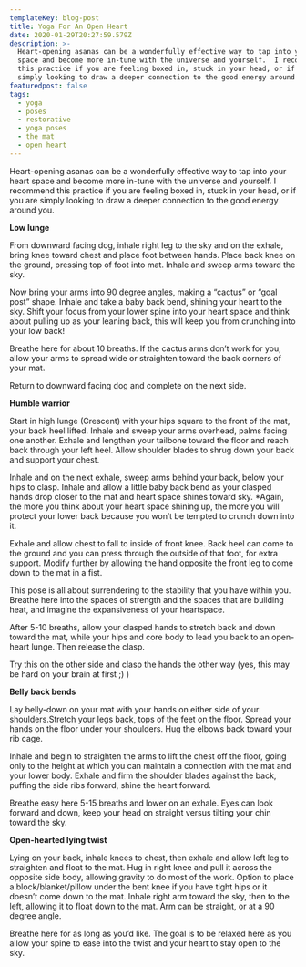```yaml
---
templateKey: blog-post
title: Yoga For An Open Heart
date: 2020-01-29T20:27:59.579Z
description: >-
  Heart-opening asanas can be a wonderfully effective way to tap into your heart
  space and become more in-tune with the universe and yourself.  I recommend
  this practice if you are feeling boxed in, stuck in your head, or if you are
  simply looking to draw a deeper connection to the good energy around you.
featuredpost: false
tags:
  - yoga
  - poses
  - restorative
  - yoga poses
  - the mat
  - open heart
---
```

Heart-opening asanas can be a wonderfully effective way to tap into your heart space and become more in-tune with the universe and yourself. I recommend this practice if you are feeling boxed in, stuck in your head, or if you are simply looking to draw a deeper connection to the good energy around you.



**Low lunge**

From downward facing dog, inhale right leg to the sky and on the exhale, bring knee toward chest and place foot between hands. Place back knee on the ground, pressing top of foot into mat. Inhale and sweep arms toward the sky.



Now bring your arms into 90 degree angles, making a “cactus” or “goal post” shape. Inhale and take a baby back bend, shining your heart to the sky. Shift your focus from your lower spine into your heart space and think about pulling up as your leaning back, this will keep you from crunching into your low back!



Breathe here for about 10 breaths. If the cactus arms don’t work for you, allow your arms to spread wide or straighten toward the back corners of your mat.



Return to downward facing dog and complete on the next side.



**Humble warrior**

Start in high lunge (Crescent) with your hips square to the front of the mat, your back heel lifted. Inhale and sweep your arms overhead, palms facing one another. Exhale and lengthen your tailbone toward the floor and reach back through your left heel. Allow shoulder blades to shrug down your back and support your chest.

Inhale and on the next exhale, sweep arms behind your back, below your hips to clasp. Inhale and allow a little baby back bend as your clasped hands drop closer to the mat and heart space shines toward sky. *Again, the more you think about your heart space shining up, the more you will protect your lower back because you won’t be tempted to crunch down into it.



Exhale and allow chest to fall to inside of front knee. Back heel can come to the ground and you can press through the outside of that foot, for extra support. Modify further by allowing the hand opposite the front leg to come down to the mat in a fist.



This pose is all about surrendering to the stability that you have within you. Breathe here into the spaces of strength and the spaces that are building heat, and imagine the expansiveness of your heartspace.



After 5-10 breaths, allow your clasped hands to stretch back and down toward the mat, while your hips and core body to lead you back to an open-heart lunge. Then release the clasp.



Try this on the other side and clasp the hands the other way (yes, this may be hard on your brain at first ;) )



**Belly back bends**

Lay belly-down on your mat with your hands on either side of your shoulders.Stretch your legs back, tops of the feet on the floor. Spread your hands on the floor under your shoulders. Hug the elbows back toward your rib cage.



Inhale and begin to straighten the arms to lift the chest off the floor, going only to the height at which you can maintain a connection with the mat and your lower body. Exhale and firm the shoulder blades against the back, puffing the side ribs forward, shine the heart forward.



Breathe easy here 5-15 breaths and lower on an exhale. Eyes can look forward and down, keep your head on straight versus tilting your chin toward the sky.



**Open-hearted lying twist**

Lying on your back, inhale knees to chest, then exhale and allow left leg to straighten and float to the mat. Hug in right knee and pull it across the opposite side body, allowing gravity to do most of the work. Option to place a block/blanket/pillow under the bent knee if you have tight hips or it doesn’t come down to the mat. Inhale right arm toward the sky, then to the left, allowing it to float down to the mat. Arm can be straight, or at a 90 degree angle.

Breathe here for as long as you’d like. The goal is to be relaxed here as you allow your spine to ease into the twist and your heart to stay open to the sky.
